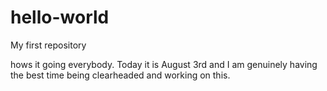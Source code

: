 # hello-world
My first repository




hows it going everybody. Today it is August 3rd and I am genuinely having the best time being clearheaded and working on this.
